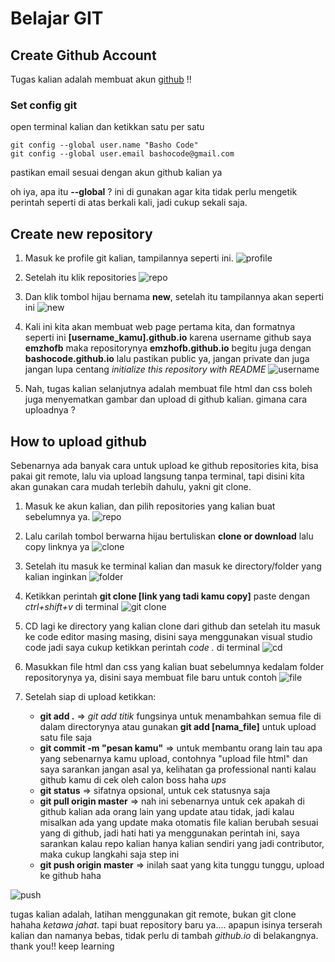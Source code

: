 # Belajar GIT

## Create Github Account

Tugas kalian adalah membuat akun [github](https://github.com/) !!

### Set config git

open terminal kalian dan ketikkan satu per satu
```
git config --global user.name "Basho Code"
git config --global user.email bashocode@gmail.com
```
pastikan email sesuai dengan akun github kalian ya

oh iya, apa itu **--global** ? ini di gunakan agar kita tidak perlu mengetik perintah seperti di atas berkali kali, jadi cukup sekali saja.

## Create new repository

1. Masuk ke profile git kalian, tampilannya seperti ini.
![profile](https://github.com/bashocode/javascript/blob/master/first%20week/img/Screenshot%20from%202019-03-12%2022-31-22.png)

1. Setelah itu klik repositories
![repo](https://github.com/bashocode/javascript/blob/master/first%20week/img/edited.png)

1. Dan klik tombol hijau bernama **new**, setelah itu tampilannya akan seperti ini
![new](https://github.com/bashocode/javascript/blob/master/first%20week/img/Screenshot%20from%202019-03-12%2022-31-37.png)

1. Kali ini kita akan membuat web page pertama kita, dan formatnya seperti ini **[username_kamu].github.io** karena username github saya **emzhofb** maka repositorynya **emzhofb.github.io** begitu juga dengan **bashocode.github.io** lalu pastikan public ya, jangan private dan juga jangan lupa centang *initialize this repository with README*
![username](https://github.com/bashocode/javascript/blob/master/first%20week/img/Screenshot%20from%202019-03-12%2022-31-48.png)

1. Nah, tugas kalian selanjutnya adalah membuat file html dan css boleh juga menyematkan gambar dan upload di github kalian. gimana cara uploadnya ?

## How to upload github

Sebenarnya ada banyak cara untuk upload ke github repositories kita, bisa pakai git remote, lalu via upload langsung tanpa terminal, tapi disini kita akan gunakan cara mudah terlebih dahulu, yakni git clone.

1. Masuk ke akun kalian, dan pilih repositories yang kalian buat sebelumnya ya.
![repo](https://github.com/bashocode/javascript/blob/master/first%20week/img/Screenshot%20from%202019-03-12%2022-47-26.png)

1. Lalu carilah tombol berwarna hijau bertuliskan **clone or download** lalu copy linknya ya
![clone](https://github.com/bashocode/javascript/blob/master/first%20week/img/Screenshot%20from%202019-03-12%2022-47-36.png)

1. Setelah itu masuk ke terminal kalian dan masuk ke directory/folder yang kalian inginkan
![folder](https://github.com/bashocode/javascript/blob/master/first%20week/img/Screenshot%20from%202019-03-12%2022-59-23.png)

1. Ketikkan perintah **git clone [link yang tadi kamu copy]** paste dengan *ctrl+shift+v* di terminal
![git clone](https://github.com/bashocode/javascript/blob/master/first%20week/img/Screenshot%20from%202019-03-12%2022-59-29.png)

1. CD lagi ke directory yang kalian clone dari github dan setelah itu masuk ke code editor masing masing, disini saya menggunakan visual studio code jadi saya cukup ketikkan perintah *code .* di terminal
![cd](https://github.com/bashocode/javascript/blob/master/first%20week/img/Screenshot%20from%202019-03-12%2023-00-26.png)

1. Masukkan file html dan css yang kalian buat sebelumnya kedalam folder repositorynya ya, disini saya membuat file baru untuk contoh
![file](https://github.com/bashocode/javascript/blob/master/first%20week/img/Screenshot%20from%202019-03-12%2023-00-38.png)

1. Setelah siap di upload ketikkan:
    * **git add .** => *git add titik* fungsinya untuk menambahkan semua file di dalam directorynya atau gunakan **git add [nama_file]** untuk upload satu file saja
    * **git commit -m "pesan kamu"** => untuk membantu orang lain tau apa yang sebenarnya kamu upload, contohnya "upload file html" dan saya sarankan jangan asal ya, kelihatan ga professional nanti kalau github kamu di cek oleh calon boss haha *ups*
    * **git status** => sifatnya opsional, untuk cek statusnya saja
    * **git pull origin master** => nah ini sebenarnya untuk cek apakah di github kalian ada orang lain yang update atau tidak, jadi kalau misalkan ada yang update maka otomatis file kalian berubah sesuai yang di github, jadi hati hati ya menggunakan perintah ini, saya sarankan kalau repo kalian hanya kalian sendiri yang jadi contributor, maka cukup langkahi saja step ini
    * **git push origin master** => inilah saat yang kita tunggu tunggu, upload ke github haha

![push](https://github.com/bashocode/javascript/blob/master/first%20week/img/Screenshot%20from%202019-03-12%2023-02-04.png)

tugas kalian adalah, latihan menggunakan git remote, bukan git clone hahaha *ketawa jahat*. tapi buat repository baru ya.... apapun isinya terserah kalian dan namanya bebas, tidak perlu di tambah *github.io* di belakangnya. thank you!! keep learning